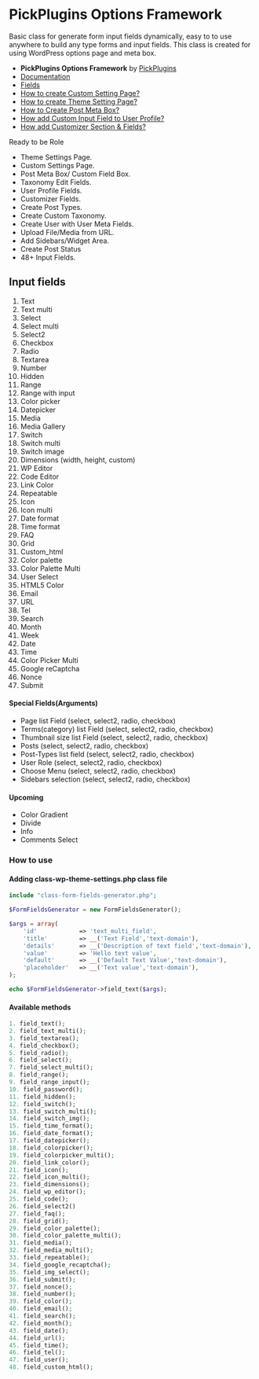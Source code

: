 # PickPlugins Options Framework

Basic class for generate form input fields dynamically, easy to to use anywhere to build any type forms and input fields. This class is created for using WordPress options page and meta box.

* **PickPlugins Options Framework** by  [PickPlugins](https://www.pickplugins.com)
*  [Documentation](https://www.pickplugins.com/documentation/pickplugins-options-framework/)
* [Fields](https://www.pickplugins.com/documentation/pickplugins-options-framework/fields/)
* [How to create Custom Setting Page?](https://www.pickplugins.com/documentation/pickplugins-options-framework/faq/how-to-create-custom-setting-page/)
* [How to create Theme Setting Page?](https://www.pickplugins.com/documentation/pickplugins-options-framework/faq/how-to-create-theme-setting-page/)
* [How to Create Post Meta Box?](https://www.pickplugins.com/documentation/pickplugins-options-framework/faq/how-to-create-post-meta-box/)
* [How add Custom Input Field to User Profile?](https://www.pickplugins.com/documentation/pickplugins-options-framework/faq/how-to-create-post-meta-box-2/)
* [How add Customizer Section & Fields?](https://www.pickplugins.com/documentation/pickplugins-options-framework/faq/how-add-customizer-section-fields/)

Ready to be Role

* Theme Settings Page.
* Custom Settings Page.
* Post Meta Box/ Custom Field Box.
* Taxonomy Edit Fields.
* User Profile Fields.
* Customizer Fields.
* Create Post Types.
* Create Custom Taxonomy.
* Create User with User Meta Fields.
* Upload File/Media from URL.
* Add Sidebars/Widget Area.
* Create Post Status
* 48+ Input Fields.






## Input fields

1. Text
2. Text multi
3. Select
4. Select multi
5. Select2
6. Checkbox
7. Radio
8. Textarea
9. Number
10. Hidden
11. Range
12. Range with input
13. Color picker
14. Datepicker
15. Media
16. Media Gallery
17. Switch
18. Switch multi
19. Switch image
20. Dimensions (width, height, custom)
21. WP Editor
22. Code Editor
23. Link Color
24. Repeatable
25. Icon
26. Icon multi
27. Date format 
28. Time format 
29. FAQ
30. Grid
31. Custom_html
32. Color palette
33. Color Palette Multi
34. User Select
35. HTML5 Color
36. Email
37. URL
38. Tel
39. Search
40. Month
41. Week
42. Date
43. Time
44. Color Picker Multi
45. Google reCaptcha
46. Nonce
47. Submit


#### Special Fields(Arguments)

* Page list Field (select, select2, radio, checkbox)
* Terms(category) list Field (select, select2, radio, checkbox)
* Thumbnail size list Field (select, select2, radio, checkbox)
* Posts (select, select2, radio, checkbox)
* Post-Types list field (select, select2, radio, checkbox)
* User Role (select, select2, radio, checkbox)
* Choose Menu (select, select2, radio, checkbox)
* Sidebars selection (select, select2, radio, checkbox)

#### Upcoming

* Color Gradient
* Divide
* Info
* Comments Select


### How to use

#### Adding class-wp-theme-settings.php class file
```php
include "class-form-fields-generator.php";
```

```php
$FormFieldsGenerator = new FormFieldsGenerator();

$args = array(
    'id'		    => 'text_multi_field',
    'title'		    => __('Text Field','text-domain'),
    'details'	    => __('Description of text field','text-domain'),
    'value'		    => 'Hello text value',
    'default'		=> __('Default Text Value','text-domain'),
    'placeholder'   => __('Text value','text-domain'),
);

echo $FormFieldsGenerator->field_text($args);
```

#### Available methods

```php
1. field_text();
2. field_text_multi();
3. field_textarea();
4. field_checkbox();
5. field_radio();
6. field_select();
7. field_select_multi();
8. field_range();
9. field_range_input();
10. field_password();
11. field_hidden();
12. field_switch();
13. field_switch_multi();
14. field_switch_img();
15. field_time_format();
16. field_date_format();
17. field_datepicker();
18. field_colorpicker();
19. field_colorpicker_multi();
20. field_link_color();
21. field_icon();
22. field_icon_multi();
23. field_dimensions();
24. field_wp_editor();
25. field_code();
26. field_select2()
27. field_faq();
28. field_grid();
29. field_color_palette();
30. field_color_palette_multi();
31. field_media();
32. field_media_multi();
33. field_repeatable();
34. field_google_recaptcha();
35. field_img_select();
36. field_submit();
37. field_nonce();
38. field_number();
39. field_color();
40. field_email();
41. field_search();
42. field_month();
43. field_date();
44. field_url();
45. field_time();
46. field_tel();
47. field_user();
48. field_custom_html(); 
```



















